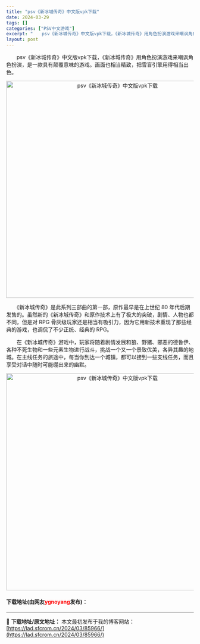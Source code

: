 ```yaml
---
title: "psv《新冰城传奇》中文版vpk下载"
date: 2024-03-29
tags: []
categories: ["PSV中文游戏"]
excerpt: "　　psv《新冰城传奇》中文版vpk下载，《新冰城传奇》用角色扮演游戏来嘲讽角色扮演，是一款具有颠覆意味的游戏。画面也相当精致，把雪盲引擎用得相当出色。 　　《新冰城传奇》是此系列三部曲的第一部，原作最早是在上世纪 80 年代后期发售的。虽然新的《新冰城传奇》和原作技术上有了极大的突破，剧情、人物也&hellip;"
layout: post
---
```


 <p>　　psv《新冰城传奇》中文版vpk下载，《新冰城传奇》用角色扮演游戏来嘲讽角色扮演，是一款具有颠覆意味的游戏。画面也相当精致，把雪盲引擎用得相当出色。</p> <p align="center"><img align="" border="0" src="https://lad.sfcrom.cn/wp-content/uploads/2024/03/20240329_66066af8c04c1.png" width="582" alt="psv《新冰城传奇》中文版vpk下载" /></p> <p>　　《新冰城传奇》是此系列三部曲的第一部，原作最早是在上世纪 80 年代后期发售的。虽然新的《新冰城传奇》和原作技术上有了极大的突破，剧情、人物也都不同，但是对 RPG 骨灰级玩家还是相当有吸引力，因为它用新技术重现了那些经典的游戏，也调侃了不少正统、经典的 RPG。</p> <p>　　在《新冰城传奇》游戏中，玩家将随着剧情发展和狼、野猪、邪恶的德鲁伊、各种不死生物和一些元素生物进行战斗，挑战一个又一个景致优美，各异其趣的地城。在主线任务的旅途中，每当你到达一个城镇，都可以接到一些支线任务，而且享受对话中随时可能绷出来的幽默。</p> <p align="center"><img align="" border="0" src="https://lad.sfcrom.cn/wp-content/uploads/2024/03/20240329_66066afa9cdb0.png" width="582" alt="psv《新冰城传奇》中文版vpk下载" /></p> <p><h4>下载地址(由网友<font color="red">ygnoyang</font>发布)：</h4></p> 

---
📖 **下载地址/原文地址：** 本文最初发布于我的博客网站：[https://lad.sfcrom.cn/2024/03/85966/](https://lad.sfcrom.cn/2024/03/85966/)
